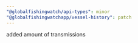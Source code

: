 ```yaml
---
"@globalfishingwatch/api-types": minor
"@globalfishingwatchapp/vessel-history": patch
---
```


added amount of transmissions
